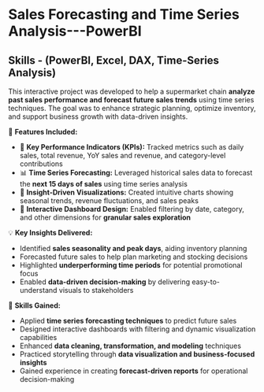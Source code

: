 # Sales Forecasting and Time Series Analysis---PowerBI
## Skills - (PowerBI, Excel, DAX, Time-Series Analysis)

This interactive project was developed to help a supermarket chain **analyze past sales performance and forecast future sales trends** using time series techniques. The goal was to enhance strategic planning, optimize inventory, and support business growth with data-driven insights.

🔧 **Features Included:**

- 📌 **Key Performance Indicators (KPIs):** Tracked metrics such as daily sales, total revenue, YoY sales and revenue, and category-level contributions  
- 📊 **Time Series Forecasting:** Leveraged historical sales data to forecast the **next 15 days of sales** using time series analysis  
- 🧠 **Insight-Driven Visualizations:** Created intuitive charts showing seasonal trends, revenue fluctuations, and sales peaks  
- 🧭 **Interactive Dashboard Design:** Enabled filtering by date, category, and other dimensions for **granular sales exploration**  

💡 **Key Insights Delivered:**

- Identified **sales seasonality and peak days**, aiding inventory planning  
- Forecasted future sales to help plan marketing and stocking decisions  
- Highlighted **underperforming time periods** for potential promotional focus  
- Enabled **data-driven decision-making** by delivering easy-to-understand visuals to stakeholders

🎯 **Skills Gained:**

- Applied **time series forecasting techniques** to predict future sales 
- Designed interactive dashboards with filtering and dynamic visualization capabilities  
- Enhanced **data cleaning, transformation, and modeling** techniques 
- Practiced storytelling through **data visualization and business-focused insights**  
- Gained experience in creating **forecast-driven reports** for operational decision-making
